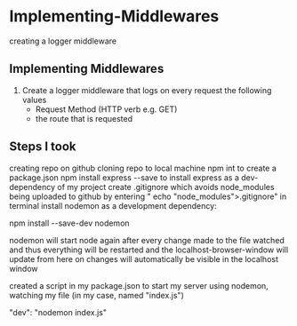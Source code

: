 # Implementing-Middlewares
creating a logger middleware

## Implementing Middlewares

1. Create a logger middleware that logs on every request the following values
    - Request Method (HTTP verb e.g. GET)
    - the route that is requested

## Steps I took
creating repo on github
cloning repo to local machine
npm int to create a package.json
npm install express --save to install express as a dev-dependency of my project
create .gitignore which avoids node_modules being uploaded to github by entering
" echo "node_modules">.gitignore" in terminal
install nodemon as a development dependency:

npm install --save-dev nodemon

nodemon will start node again after every change made to the file watched and thus everything will be restarted and the localhost-browser-window will update
from here on changes will automatically be visible in the localhost window

created a script in my package.json to start  my server using nodemon, watching my file (in my case, named "index.js")

"dev": "nodemon index.js"



